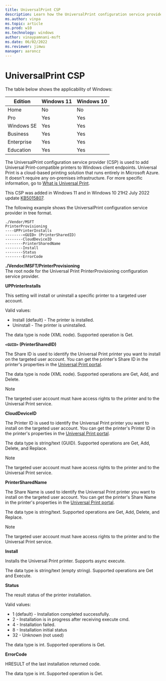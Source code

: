 ```yaml
---
title: UniversalPrint CSP
description: Learn how the UniversalPrint configuration service provider (CSP) is used to install printers on Windows client devices.
ms.author: vinpa
ms.topic: article
ms.prod: w10
ms.technology: windows
author: vinaypamnani-msft
ms.date: 06/02/2022
ms.reviewer: jimwu
manager: aaroncz
---
```


# UniversalPrint CSP

The table below shows the applicability of Windows:

|Edition|Windows 11|Windows 10|
|--- |--- |--- |
|Home|No|No|
|Pro|Yes|Yes|
|Windows SE|Yes|Yes|
|Business|Yes|Yes|
|Enterprise|Yes|Yes|
|Education|Yes|Yes|

The UniversalPrint configuration service provider (CSP) is used to add Universal Print-compatible printers to Windows client endpoints. Universal Print is a cloud-based printing solution that runs entirely in Microsoft Azure. It doesn't require any on-premises infrastructure. For more specific information, go to [What is Universal Print](/universal-print/fundamentals/universal-print-whatis).

This CSP was added in Windows 11 and in Windows 10 21H2 July 2022 update [KB5015807](https://support.microsoft.com/topic/july-12-2022-kb5015807-os-builds-19042-1826-19043-1826-and-19044-1826-8c8ea8fe-ec83-467d-86fb-a2f48a85eb41).

The following example shows the UniversalPrint configuration service provider in tree format.

```console
./Vendor/MSFT
PrinterProvisioning
----UPPrinterInstalls
--------<GUID> (PrinterSharedID)
--------CloudDeviceID
--------PrinterSharedName
--------Install
--------Status
--------ErrorCode
```

<a href="" id="PrinterProvisioning"></a>**./Vendor/MSFT/PrinterProvisioning**  
The root node for the Universal Print PrinterProvisioning configuration service provider.

<a href="" id="upprinterinstalls"></a>**UPPrinterInstalls**

This setting will install or uninstall a specific printer to a targeted user account.

Valid values:

- Install (default) - The printer is installed.
- Uninstall - The printer is uninstalled.

The data type is node (XML node). Supported operation is Get.

<a href="" id="guidprintersharedid)"></a>**`<GUID>` (PrinterSharedID)**

The Share ID is used to identify the Universal Print printer you want to install on the targeted user account. You can get the printer's Share ID in the printer's properties in the [Universal Print portal](/universal-print/portal/navigate-up).

The data type is node (XML node). Supported operations are Get, Add, and Delete.

> [!NOTE]
> The targeted user account must have access rights to the printer and to the Universal Print service.

<a href="" id="clouddeviceid"></a>**CloudDeviceID**

The Printer ID is used to identify the Universal Print printer you want to install on the targeted user account. You can get the printer's Printer ID in the printer's properties in the [Universal Print portal](/universal-print/portal/navigate-up).

The data type is string/text (GUID). Supported operations are Get, Add, Delete, and Replace.

> [!NOTE]
> The targeted user account must have access rights to the printer and to the Universal Print service.

<a href="" id="printersharedname"></a>**PrinterSharedName**

The Share Name is used to identify the Universal Print printer you want to install on the targeted user account. You can get the printer's Share Name in the printer's properties in the [Universal Print portal](/universal-print/portal/navigate-up).

The data type is string/text. Supported operations are Get, Add, Delete, and Replace.

> [!NOTE]
> The targeted user account must have access rights to the printer and to the Universal Print service.

<a href="" id="install"></a>**Install**

Installs the Universal Print printer. Supports async execute.

The data type is string/text (empty string). Supported operations are Get and Execute.

<a href="" id="status"></a>**Status**

The result status of the printer installation.

Valid values:

- 1 (default) - Installation completed successfully.
- 2 - Installation is in progress after receiving execute cmd.
- 4 - Installation failed.
- 8 - Installation initial status
- 32 - Unknown (not used)

The data type is int. Supported operations is Get.

<a href="" id="errorcode"></a>**ErrorCode**

HRESULT of the last installation returned code.

The data type is int. Supported operation is Get.

